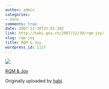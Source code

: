 ```yaml
---
author: admin
categories:
- none
comments: true
date: 2007-12-30T22:01:18Z
link: http://habi.gna.ch/2007/12/30/rqm-joy/
slug: rqm-joy
title: RQM & Joy
wordpress_id: 1117
---
```


[![](http://farm3.static.flickr.com/2332/2149432881_87c5ea0d3f_m.jpg)](http://www.flickr.com/photos/habi/2149432881/)
   

 
  [RQM & Joy](http://www.flickr.com/photos/habi/2149432881/)
    

  Originally uploaded by [habi](http://www.flickr.com/people/habi/).
 




  

